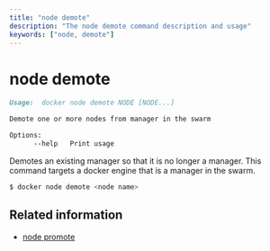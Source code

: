 ```yaml
---
title: "node demote"
description: "The node demote command description and usage"
keywords: ["node, demote"]
---
```


# node demote

```markdown
Usage:  docker node demote NODE [NODE...]

Demote one or more nodes from manager in the swarm

Options:
      --help   Print usage

```

Demotes an existing manager so that it is no longer a manager. This command targets a docker engine that is a manager in the swarm.


```bash
$ docker node demote <node name>
```

## Related information

* [node promote](node_promote.md)
